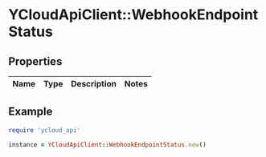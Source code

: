 # YCloudApiClient::WebhookEndpointStatus

## Properties

| Name | Type | Description | Notes |
| ---- | ---- | ----------- | ----- |

## Example

```ruby
require 'ycloud_api'

instance = YCloudApiClient::WebhookEndpointStatus.new()
```

